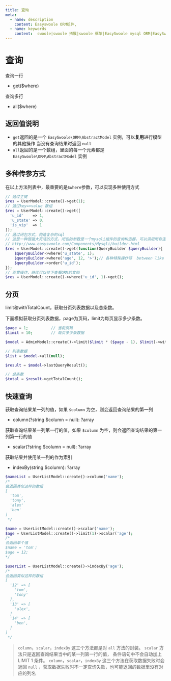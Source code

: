 ```yaml
---
title: 查询
meta:
  - name: description
    content: Easyswoole ORM组件,
  - name: keywords
    content:  swoole|swoole 拓展|swoole 框架|EasySwoole mysql ORM|EasySwoole ORM|Swoole mysqli协程客户端|swoole ORM|查询
---
```



# 查询

查询一行
- get($where)

查询多行
- all($where)

## 返回值说明

- `get`返回的是一个 `EasySwoole\ORM\AbstractModel` 实例，可以**复用**进行模型的其他操作 当没有查询结果时返回 `null` 
- `all`返回的是一个数组，里面的每一个元素都是  `EasySwoole\ORM\AbstractModel` 实例


## 多种传参方式

在以上方法列表中，最重要的是`$where`参数，可以实现多种使用方式

```php
// 通过主键
$res = UserModel::create()->get(1);
// 通过key=>value 数组
$res = UserModel::create()->get([
  'u_id'    => 1,
  'u_state' => 0,
  'is_vip'  => 1
]);
// 通过闭包方式，构造复杂的sql
// 这是一种很强大灵活的方式，闭包的参数是一个mysqli组件的查询构造器，可以调用所有连贯操作
// http://www.easyswoole.com/Components/Mysqli/builder.html
$res = UserModel::create()->get(function(QueryBuilder $queryBuilder){
    $queryBuilder->where('u_state', 1);
    $queryBuilder->where('age', 12, '>');// 各种特殊操作符  between like != 等等都可以完成
    $queryBuilder->order('u_id');
});
// 连贯操作，继续可以往下查看ORM的文档
$res = UserModel::create()->where('u_id', 1)->get();
```

## 分页

limit和withTotalCount，获取分页列表数据以及总条数。

下面模拟获取分页列表数据，page为页码，limit为每页显示多少条数。

```php
$page = 1;          // 当前页码
$limit = 10;        // 每页多少条数据

$model = AdminModel::create()->limit($limit * ($page - 1), $limit)->withTotalCount();

// 列表数据
$list = $model->all(null);

$result = $model->lastQueryResult();

// 总条数
$total = $result->getTotalCount();
```

## 快速查询

获取查询结果某一列的值，如果 `$column` 为空，则会返回查询结果的第一列
- column(?string $column = null): ?array

获取查询结果某一列第一行的值，如果 `$column` 为空，则会返回查询结果的第一列第一行的值
- scalar(?string $column = null): ?array

获取结果并使用某一列的作为索引
- indexBy(string $column): ?array

```php
$nameList = UserListModel::create()->column('name');
/*
会返回类似这样的数组
[
  'tom',
  'tony',
  'alex'
  'ben'
]
 */

$name = UserListModel::create()->scalar('name');
$age = UserListModel::create()->limit(1)->scalar('age');
/*
会返回单个值
$name = 'tom';
$age = 12;
*/

$userList = UserListModel::create()->indexBy('age');
/*
会返回类似这样的数组
[
  '12' => [
    'tom',
    'tony'
  ],
  '13' => [
    'alex',
  ]
  '14' => [
    'ben',
  ]
]
 */
```

> `column`，`scalar`，`indexBy` 这三个方法都是对 `all` 方法的封装。
`scalar` 方法只是返回查询结果当中的某一列第一行的值， 条件语句中不会自动加上 LIMIT 1 条件。
`column`，`scalar`，`indexBy` 这三个方法在获取数据失败时会返回 `null` ，获取数据失败时不一定查询失败，也可能返回的数据里没有对应的列名
